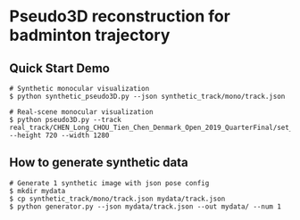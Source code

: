 # Pseudo3D reconstruction for badminton trajectory

## Quick Start Demo
```
# Synthetic monocular visualization
$ python synthetic_pseudo3D.py --json synthetic_track/mono/track.json

# Real-scene monocular visualization
$ python pseudo3D.py --track real_track/CHEN_Long_CHOU_Tien_Chen_Denmark_Open_2019_QuarterFinal/set_1_00_01.csv --height 720 --width 1280
```

## How to generate synthetic data
```
# Generate 1 synthetic image with json pose config
$ mkdir mydata
$ cp synthetic_track/mono/track.json mydata/track.json
$ python generator.py --json mydata/track.json --out mydata/ --num 1
```